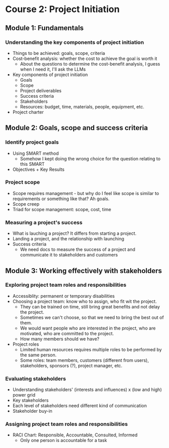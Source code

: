 # Course 2: Project Initiation

## Module 1: Fundamentals

### Understanding the key components of project initiation

- Things to be achieved: goals, scope, criteria
- Cost-benefit analysis: whether the cost to achieve the goal is worth it
  - About the questions to determine the cost-benefit analysis, I guess when I need it, I'll ask the LLMs
- Key components of project initiation
  - Goals
  - Scope
  - Project deliverables
  - Success criteria
  - Stakeholders
  - Resources: budget, time, materials, people, equipment, etc.
- Project charter

## Module 2: Goals, scope and success criteria

### Identify project goals

- Using SMART method
  - Somehow I kept doing the wrong choice for the question relating to this SMART
- Objectives + Key Results

### Project scope

- Scope requires management - but why do I feel like scope is similar to requirements or something like that? Ah goals.
- Scope creep
- Triad for scope management: scope, cost, time

### Measuring a project's success

- What is lauching a project? It differs from starting a project.
- Landing a project, and the relationship with launching
- Success criteria
  - We need docs to measure the success of a project and communicate it to stakeholders and customers

## Module 3: Working effectively with stakeholders

### Exploring project team roles and responsibilities

- Accessiblity: permanent or temporary disabilities
- Choosing a project team: know who to assign, who fit wit the project. 
  - They can be trained on time, still bring great benefits and not delay the project.
  - Sometimes we can't choose, so that we need to bring the best out of them.
  - We would want people who are interested in the project, who are motivated, who are committed to the project.
  - How many members should we have?
- Project roles
  - Limited human resources requires multiple roles to be performed by the same person.
  - Some roles: team members, customers (different from users), stakeholders, sponsors (?), project manager, etc.
  
### Evaluating stakeholders

- Understanding stakeholders' (interests and influences) x (low and high) power grid
- Key stakeholders
- Each level of stakeholders need different kind of communication
- Stakeholder buy-in

### Assigning project team roles and responsibilities

- RACI Chart: Responsible, Accountable, Consulted, Informed
  - Only one person is accountable for a task


